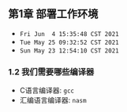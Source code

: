 ## 第1章 部署工作环境

* `Fri Jun  4 15:35:48 CST 2021`
* `Tue May 25 09:32:52 CST 2021`
* `Sun May 23 12:54:10 CST 2021`

### 1.2 我们需要哪些编译器

* C语言编译器: `gcc` 
* 汇编语言编译器: `nasm` 



